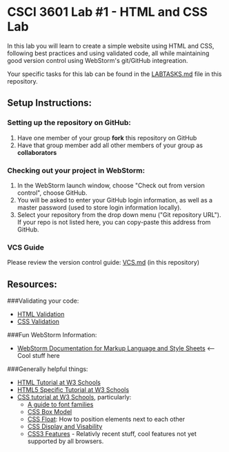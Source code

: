 # CSCI 3601 Lab #1 - HTML and CSS Lab
In this lab you will learn to create a simple website using HTML and CSS, following best practices
and using validated code, all while maintaining good version control using WebStorm's git/GitHub integreation.  

Your specific tasks for this lab can be found in the [LABTASKS.md](LABTASKS.md) file in this repository.

## Setup Instructions:
### Setting up the repository on GitHub:
1. Have one member of your group **fork** this repository on GitHub
2. Have that group member add all other members of your group as **collaborators**

### Checking out your project in WebStorm:
1. In the WebStorm launch window, choose "Check out from version control", choose GitHub.
2. You will be asked to enter your GitHub login information, as well as a master password (used to store login information locally).
3. Select your repository from the drop down menu ("Git repository URL"). If your repo is not listed here, you can copy-paste this address from GitHub. 

### VCS Guide
Please review the version control guide: [VCS.md](VCS.md) (in this repository)

## Resources:
###Validating your code:
- [HTML Validation](http://validator.w3.org/)
- [CSS Validation](http://jigsaw.w3.org/css-validator/)

###Fun WebStorm Information:
- [WebStorm Documentation for Markup Language and Style Sheets](http://www.jetbrains.com/webstorm/help/markup-languages-and-style-sheets.html) <-- Cool stuff here

###Generally helpful things:
- [HTML Tutorial at W3 Schools](http://www.w3schools.com/html/default.asp)
- [HTML5 Specific Tutorial at W3 Schools](http://www.w3schools.com/html/html5_intro.asp)
- [CSS tutorial at W3 Schools](http://www.w3schools.com/css/default.asp), particularly:
  - [A guide to font families](http://www.w3schools.com/cssref/css_websafe_fonts.asp)
  - [CSS Box Model](http://www.w3schools.com/css/css_boxmodel.asp)
  - [CSS Float](http://www.w3schools.com/css/css_float.asp): How to position elements next to each other
  - [CSS Display and Visability](http://www.w3schools.com/css/css_display_visibility.asp)
  - [CSS3 Features](http://www.w3schools.com/css/css3_intro.asp) - Relativly recent stuff, cool features not yet supported by all browsers.



